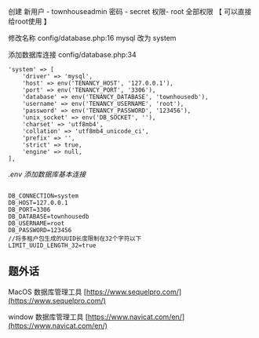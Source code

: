 创建  新用户 -  townhouseadmin   密码 - secret  权限- root 全部权限 【 可以直接给root使用 】

修改名称 config/database.php:16 mysql 改为  system

添加数据库连接 config/database.php:34

```
'system' => [
    'driver' => 'mysql',
    'host' => env('TENANCY_HOST', '127.0.0.1'),
    'port' => env('TENANCY_PORT', '3306'),
    'database' => env('TENANCY_DATABASE', 'townhousedb'),
    'username' => env('TENANCY_USERNAME', 'root'),
    'password' => env('TENANCY_PASSWORD', '123456'),
    'unix_socket' => env('DB_SOCKET', ''),
    'charset' => 'utf8mb4',
    'collation' => 'utf8mb4_unicode_ci',
    'prefix' => '',
    'strict' => true,
    'engine' => null,
],
```

_.env  添加数据库基本连接_

```

DB_CONNECTION=system
DB_HOST=127.0.0.1
DB_PORT=3306
DB_DATABASE=townhousedb
DB_USERNAME=root
DB_PASSWORD=123456
//将多租户包生成的UUID长度限制在32个字符以下
LIMIT_UUID_LENGTH_32=true
```







## 题外话

MacOS 数据库管理工具  [https://www.sequelpro.com/](https://www.sequelpro.com/)

window 数据库管理工具 [https://www.navicat.com/en/](https://www.navicat.com/en/)

